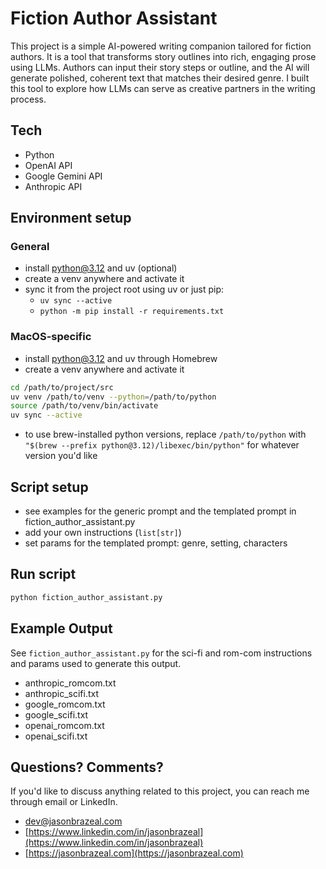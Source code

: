 # Fiction Author Assistant

This project is a simple AI-powered writing companion tailored for fiction authors. It is a tool that transforms story outlines into rich, engaging prose using LLMs. Authors can input their story steps or outline, and the AI will generate polished, coherent text that matches their desired genre. I built this tool to explore how LLMs can serve as creative partners in the writing process.

## Tech

* Python
* OpenAI API
* Google Gemini API
* Anthropic API

## Environment setup

### General

* install python@3.12 and uv (optional)
* create a venv anywhere and activate it
* sync it from the project root using uv or just pip:
    * `uv sync --active`
    * `python -m pip install -r requirements.txt`

### MacOS-specific

* install python@3.12 and uv through Homebrew
* create a venv anywhere and activate it
```bash
cd /path/to/project/src
uv venv /path/to/venv --python=/path/to/python
source /path/to/venv/bin/activate
uv sync --active
```
* to use brew-installed python versions, replace `/path/to/python` with `"$(brew --prefix python@3.12)/libexec/bin/python"` for whatever version you'd like

## Script setup

* see examples for the generic prompt and the templated prompt in fiction_author_assistant.py
* add your own instructions (`list[str]`)
* set params for the templated prompt: genre, setting, characters

## Run script

```python
python fiction_author_assistant.py
```

## Example Output

See `fiction_author_assistant.py` for the sci-fi and rom-com instructions and params used to generate this output.

* anthropic_romcom.txt
* anthropic_scifi.txt
* google_romcom.txt
* google_scifi.txt
* openai_romcom.txt
* openai_scifi.txt

## Questions? Comments?

If you'd like to discuss anything related to this project, you can reach me through email or LinkedIn.

* [dev@jasonbrazeal.com](mailto:dev@jasonbrazeal.com)
* [https://www.linkedin.com/in/jasonbrazeal](https://www.linkedin.com/in/jasonbrazeal)
* [https://jasonbrazeal.com](https://jasonbrazeal.com)
